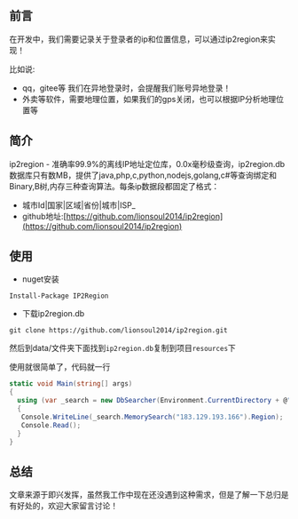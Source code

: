 ## 前言

在开发中，我们需要记录关于登录者的ip和位置信息，可以通过ip2region来实现！

比如说:

- qq，gitee等 我们在异地登录时，会提醒我们账号异地登录！
- 外卖等软件，需要地理位置，如果我们的gps关闭，也可以根据IP分析地理位置等

## 简介

ip2region - 准确率99.9%的离线IP地址定位库，0.0x毫秒级查询，ip2region.db数据库只有数MB，提供了java,php,c,python,nodejs,golang,c#等查询绑定和Binary,B树,内存三种查询算法。每条ip数据段都固定了格式：

- 城市Id|国家|区域|省份|城市|ISP_
- github地址:[https://github.com/lionsoul2014/ip2region](https://github.com/lionsoul2014/ip2region)

## 使用

- nuget安装

```shell
Install-Package IP2Region
```

- 下载ip2region.db

```shell
git clone https://github.com/lionsoul2014/ip2region.git
```

然后到data/文件夹下面找到`ip2region.db`复制到项目`resources`下

使用就很简单了，代码就一行

```C#
static void Main(string[] args)
{
  using (var _search = new DbSearcher(Environment.CurrentDirectory + @"\DB\ip2region.db"))
  {
   Console.WriteLine(_search.MemorySearch("183.129.193.166").Region);
   Console.Read();
  }
}
```

## 总结

文章来源于即兴发挥，虽然我工作中现在还没遇到这种需求，但是了解一下总归是有好处的，欢迎大家留言讨论！